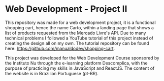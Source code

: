 # Web Development - Project II

This repository was made for a web development project, it is a functional shopping cart, hence the name Carto, within a landing page that shows a list of products requested from the Mercado Livre's API.
Due to many technical problems I followed a YouTube tutorial of this project instead of creating the design all on my own.
The tutorial repository can be found here: https://github.com/manualdodev/shopping-cart.

This project was developed for the Web Development Course sponsored by the Instituto Nu through the e-learning platform Descomplica, with the purpose of practicing my skills in JavaScript and ReactJS. 
The content of the website is in Brazilian Portuguese (pt-BR).
